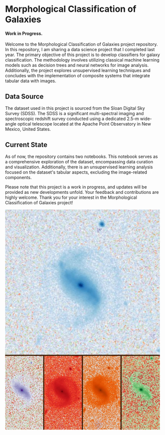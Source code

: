 # Morphological Classification of Galaxies

#### Work in Progress.

Welcome to the Morphological Classification of Galaxies project repository. In this repository, I am sharing a data science project that I completed last year. The primary objective of this project is to develop classifiers for galaxy classification. The methodology involves utilizing classical machine learning models such as decision trees and neural networks for image analysis. Additionally, the project explores unsupervised learning techniques and concludes with the implementation of composite systems that integrate tabular data with images.

## Data Source

The dataset used in this project is sourced from the Sloan Digital Sky Survey (SDSS). The SDSS is a significant multi-spectral imaging and spectroscopic redshift survey conducted using a dedicated 2.5-m wide-angle optical telescope located at the Apache Point Observatory in New Mexico, United States.

## Current State

As of now, the repository contains two notebooks. This notebook serves as a comprehensive exploration of the dataset, encompassing data curation and visualization. Additionally, there is an unsupervised learning analysis focused on the dataset's tabular aspects, excluding the image-related components.

Please note that this project is a work in progress, and updates will be provided as new developments unfold. Your feedback and contributions are highly welcome. Thank you for your interest in the Morphological Classification of Galaxies project!







![Sample Image (5 channels)](/assets/img/galaxias.jpeg)
